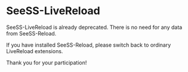 # SeeSS-LiveReload

SeeSS-LiveReload is already deprecated. There is no need for any data from SeeSS-Reload.

If you have installed SeeSS-Reload, please switch back to ordinary LiveReload extensions.

Thank you for your participation!
